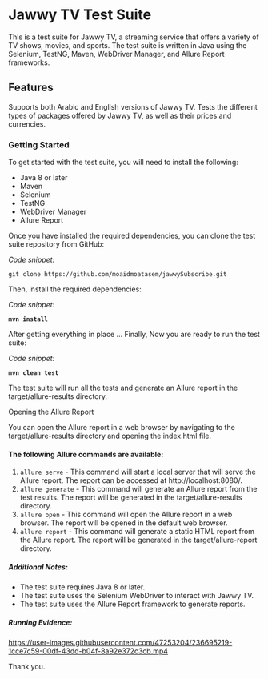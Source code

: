 
# **Jawwy TV Test Suite**

This is a test suite for Jawwy TV, a streaming service that offers a variety of TV shows, movies, and sports. The test suite is written in Java using the Selenium, TestNG, Maven, WebDriver Manager, and Allure Report frameworks.

## Features

Supports both Arabic and English versions of Jawwy TV.
Tests the different types of packages offered by Jawwy TV, as well as their prices and currencies.


### Getting Started

To get started with the test suite, you will need to install the following:

* Java 8 or later
* Maven
* Selenium
* TestNG
* WebDriver Manager
* Allure Report

Once you have installed the required dependencies, you can clone the test suite repository from GitHub:

_Code snippet:_

`git clone https://github.com/moaidmoatasem/jawwySubscribe.git
`


Then, install the required dependencies:

_Code snippet:_

**`mvn install`**


After getting everything in place ... Finally, Now you are ready to run the test suite:

_Code snippet:_

**`mvn clean test`**


The test suite will run all the tests and generate an Allure report in the target/allure-results directory.

Opening the Allure Report

You can open the Allure report in a web browser by navigating to the target/allure-results directory and opening the index.html file.

#### The following Allure commands are available:

1. `allure serve` - This command will start a local server that will serve the Allure report. The report can be accessed at http://localhost:8080/. 
2. `allure generate` - This command will generate an Allure report from the test results. The report will be generated in the target/allure-results directory.
3. `allure open` - This command will open the Allure report in a web browser. The report will be opened in the default web browser.
4. `allure report` - This command will generate a static HTML report from the Allure report. The report will be generated in the target/allure-report directory.


##### Additional Notes:

* The test suite requires Java 8 or later. 
* The test suite uses the Selenium WebDriver to interact with Jawwy TV. 
* The test suite uses the Allure Report framework to generate reports.

##### Running Evidence:

https://user-images.githubusercontent.com/47253204/236695219-1cce7c59-00df-43dd-b04f-8a92e372c3cb.mp4


Thank you.
